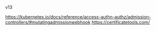 v13

https://kubernetes.io/docs/reference/access-authn-authz/admission-controllers/#mutatingadmissionwebhook
https://certificatetools.com/
